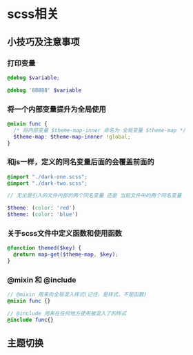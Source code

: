 # scss相关
## 小技巧及注意事项
### 打印变量
```scss
@debug $variable;

@debug '88888' $variable
```

### 将一个内部变量提升为全局使用
```scss
@mixin func {
  /* 将内部变量 $theme-map-inner 命名为 全局变量 $theme-map */
  $theme-map: $theme-map-innner !global;
}
```
### 和js一样，定义的同名变量后面的会覆盖前面的
```scss
@import "./dark-one.scss";
@import "./dark-two.scss";

// 无论是引入的文件内部的两个同名变量 还是 当前文件中的两个同名变量

$theme: (color: 'red')
$theme: (color: 'blue')

```
### 关于scss文件中定义函数和使用函数
```scss
@function themed($key) {
  @return map-get($theme-map, $key);
}

```

### @mixin 和 @include
```scss
// @mixin 用来向全局混入样式(记住，是样式，不是函数)
@mixin func {}

// @include 用来在任何地方使用被混入了的样式
@include func{}
```

## 主题切换
### 